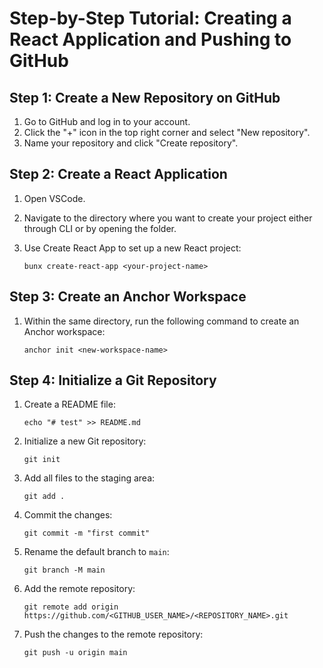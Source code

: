 # Step-by-Step Tutorial: Creating a React Application and Pushing to GitHub

## Step 1: Create a New Repository on GitHub

1. Go to GitHub and log in to your account.
2. Click the "+" icon in the top right corner and select "New repository".
3. Name your repository and click "Create repository".

## Step 2: Create a React Application

1. Open VSCode.

2. Navigate to the directory where you want to create your project either through CLI or by opening the folder.

3. Use Create React App to set up a new React project:
    ```
    bunx create-react-app <your-project-name>
    ```

## Step 3: Create an Anchor Workspace

1. Within the same directory, run the following command to create an Anchor workspace:
    ```
    anchor init <new-workspace-name>
    ```

## Step 4: Initialize a Git Repository

1. Create a README file:
    ```
    echo "# test" >> README.md
    ```
2. Initialize a new Git repository:

    ```
    git init
    ```

3. Add all files to the staging area:

    ```
    git add .
    ```

4. Commit the changes:

    ```
    git commit -m "first commit"
    ```

5. Rename the default branch to `main`:

    ```
    git branch -M main
    ```

6. Add the remote repository:

    ```
    git remote add origin https://github.com/<GITHUB_USER_NAME>/<REPOSITORY_NAME>.git
    ```

7. Push the changes to the remote repository:
    ```
    git push -u origin main
    ```

